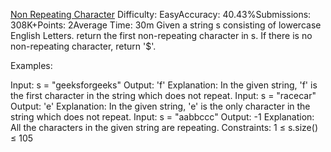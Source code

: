 [Non Repeating Character](https://www.geeksforgeeks.org/batch/gfg-160-problems/track/string-gfg-160/problem/non-repeating-character-1587115620)
Difficulty: EasyAccuracy: 40.43%Submissions: 308K+Points: 2Average Time: 30m
Given a string s consisting of lowercase English Letters. return the first non-repeating character in s. If there is no non-repeating character, return '$'.

Examples:

Input: s = "geeksforgeeks"
Output: 'f'
Explanation: In the given string, 'f' is the first character in the string which does not repeat.
Input: s = "racecar"
Output: 'e'
Explanation: In the given string, 'e' is the only character in the string which does not repeat.
Input: s = "aabbccc"
Output: -1
Explanation: All the characters in the given string are repeating.
Constraints:
1 ≤ s.size() ≤ 105
